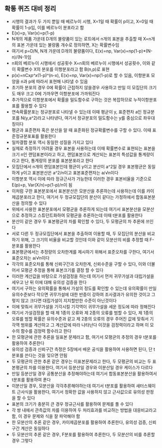 ## 확통 퀴즈 대비 정리 
- 시행의 결과가 두 가지 뿐일 때 베르누이 시행, X=1일 때 확률이 p이고, X=0일 때 확률이 1-p임, 이를 베르누이 분포라고 함 
- E(x)=p, Var(x)=p(1-p)
- N개의 제품 가운데 D개의 불량품이 있는 로트에서 n개의 표본을 추출할 때 X=n개의 표본 가운데 있는 불량품 개수로 정의하면, X는 확률변수임
- 여기서 p=D/N, N개 가운데 D개의 불량품이다, E(x)=np, Var(x)=np(1-p)*(N-n)/(N-1)임 
- n회의 베르누이 시행에서 성공횟수 X=n회의 베르누이 시행에서 성공횟수, 이와 같이 확률변수 X의 분포를 이항분포라고 함 B(n,p)로 표현
- p(x)=nCx*p^x*(1-p)^(n-x), E(x)=np, Var(x)=np(1-p)로 할 수 있음, 이항분포 모양을 n과 p에 따라서 표현해 나타낼 수 있음 
- 초기하 분포의 경우 0에 확률이 근접하지 않을경우 사용하고 만일 이 모집단의 크기도 매우 크고 0에 가까우면 이항분포에 가까워진다
- 추가적으로 이항분포에서 확률을 밀도함수로 구하는 것은 복잡하므로 누적이항분포표를 활용할 수 있다
- 연속확률분포는 정규분포로 나타낼 수 있는데 이때 평균이 y, 표준편차 a인 정규분포를 N(y,a^2)라고 나타낸다, 여기서 정규분포의 밀도함수는 y를 중심으로 좌우대칭이다
- 평균과 표준편차 혹은 분산을 알 때 표준화된 정규확률변수를 구할 수 있다. 이때 표준정규분포표를 활용한다 
- 일차결합 분포 역시 동일한 성질을 가지고 있다 
- 실제로 측정하기 어려울 경우 표본을 사용하는데 이때 확률변수로 표현되는 표본을 크기 n인 랜덤표본이라고 하고, 랜덤표본으로 계산되는 표본의 특성값을 통계량이라고 한다, 통계량의 분포를 표본분포라고 한다 
- 모집단에서 n개의 랜덤표본인데 평균이 y이고 분산이 a^2일 경우 표본평균은 동일하게 y이고 표본분산은 a^2/n이고 표본표준편차는 a/√n이다
- 이항분포 역시 이에 따라 정규근사가 가능한데 이러한 경우 표본비율을 기준으로 E(p)=p, Var(X/n)=p(1-p)/n이 됨 
- 이처럼 구한 표본분포에서 표본분산은 모분산을 추론하는데 사용하는데 이를 카이제곱분포라고 한다, 여기서 두 정규모집단의 분산이 같다는 가정하에서 합동표본분산을 정의할 수 있다 
- 위에서 사용한 표본분포에서 모평균을 추론하게 되는데 여기서 표본분산을 모분산으로 추정하고 스튜던트화하여 모평균을 추론하는데 이때 t분포를 활용한다 
- 분산이 같은 경우 두 표본평균의 차를 확인할 수 있다, 두 모평균의 차 추론에 쓰인다 
- 서로 다른 두 정규모집단에서 표본을 추출하여 이용할 때, 두 모집단의 분산을 비교하기 위해, 그 크기의 비율을 비교할 것인데 이와 같이 모분산의 비를 추정할 때 F-분포를 활용한다 
- 표본평균에서는 추정량의 오차한계를 제시하기 위해서 표준오차를 구한다, 여기서 표준오차는 a/√n이다
- 각각의 표준오차를 통해 신뢰구간과 오차한계, 신뢰수준을 구할 수 있다, 이와 더불어서 모평균 추정을 통해 표본크기를 결정 할 수 있다 
- 이러한 계산값을 바탕으로 가설검정을 하는데 여기서 먼저 귀무가설과 대립가설을 세우고 난 뒤 이에 대해 유의성 검증을 한다 
- 여기서 구하는 유의확률을 통해서 가설의 정도를 확인할 수 있는데 유의확률이 만일 유의수준보다 작으면 귀무가설에 대한 반증이 강하여 조사결과가 유의한 것이고 그렇지 않고 크다면 대립가설이 지지할만한 수준이 아닌것이다 
- 이에 맞춰서 귀무가설을 기각시킬 기각역이 귀무가설을 세운 정도에 따라 정해진다
- 여기서 가설검정을 할 때 제 1종의 오류와 제 2종의 오류를 범할 수 있다, 제 1종의 오류를 범할 확률은 유의수준과 같고 제 2종의 오류의 경우 주어진 값에 맞춰서 기각역 범위를 계산하고 그 계산값에 따라 나타난다 이것을 검정력이라고 하며 이 모수의 함수를 검정력 함수라고 한다 
- 한 모평균에 관한 추론을 일표본 문제라고 함, 여기서 모평균의 추정의 경우 t분포를 활용하여 추론한다 
- 유의성 검증과 신뢰구간 측정은 5장에서 배운 공식을 활용하여 사용하면 된다, 단 t분포를 쓴다는 것을 잊으면 안됨 
- 두 모평균의 관한 추론 같은 경우는 이표본문제라고 한다, 두 모평균의 비교는 두 표본평균의 차를 이용한다, 여기서 등분산일 경우와 이분산일 경우 케이스가 다르다
- 만일 등분산일 경우 공통분산을 추정해야하는데 여기서 합동표본분산을 활용하여서 t분포를 활용하여 푼다
- 이분산일 경우, 모분산을 각각추론해야하는데 여기서 t분포를 활용하여 새터스웨이트 근사식을 활용한다, 여기서 정확한 값을 사용하지 않고 근사값으로 유의성 판정을 할 수 있다 
- 표본의 크기가 충분히 큰 경우 정규근사를 활용하여 문제를 풀 수 있다 
- 각 쌍 내에서 관측값의 차를 이용하여 두 처리효과를 비교하는 방법을 대응비교라고 함, 이 경우 문제와 식을 잘 파악해야 함 
- 한 모분산의 추론 같은 경우, 카이제곱분포를 활용하여 추론한다, 유의성 검증, 신뢰구간 계산은 동일하다 
- 두 모분산의 추론 같은 경우, F분포를 활용하여 추론한다, 두 모분산의 비를 추론할 경우 그렇다 